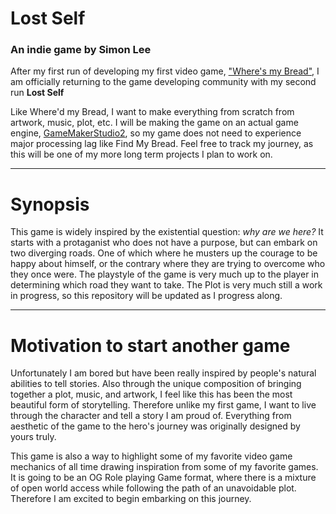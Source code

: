 # Lost Self
### An indie game by Simon Lee

After my first run of developing my first video game, ["Where's my Bread"](https://github.com/Simonlee711/Basic_Game), I am officially returning to the game developing community with my second run **Lost Self**

Like Where'd my Bread, I want to make everything from scratch from artwork, music, plot, etc. I will be making the game on an actual game engine, [GameMakerStudio2](https://gamemaker.io/en/gamemaker?utm_source=google&utm_medium=cpc&utm_campaign=US%20-%20Search%20-%20EN%20-%20Generic&gclid=Cj0KCQjwqoibBhDUARIsAH2OpWj8bF3_c62zsWEIGit6MQi6AtwKlKcU-QZKa4aBqtNJjfJEuxIosXQaAqrpEALw_wcB), so my game does not need to experience major processing lag like Find My Bread. Feel free to track my journey, as this will be one of my more long term projects I plan to work on. 

---

# Synopsis

This game is widely inspired by the existential question: *why are we here?* It starts with a protaganist who does not have a purpose, but can embark on two diverging roads. One of which where he musters up the courage to be happy about himself, or the contrary where they are trying to overcome who they once were. The playstyle of the game is very much up to the player in determining which road they want to take. The Plot is very much still a work in progress, so this repository will be updated as I progress along.

---

# Motivation to start another game

Unfortunately I am bored but have been really inspired by people's natural abilities to tell stories. Also through the unique composition of bringing together a plot, music, and artwork, I feel like this has been the most beautiful form of storytelling. Therefore unlike my first game, I want to live through the character and tell a story I am proud of. Everything from aesthetic of the game to the hero's journey was originally designed by yours truly. 

This game is also a way to highlight some of my favorite video game mechanics of all time drawing inspiration from some of my favorite games. It is going to be an OG Role playing Game format, where there is a mixture of open world access while following the path of an unavoidable plot. Therefore I am excited to begin embarking on this journey.
